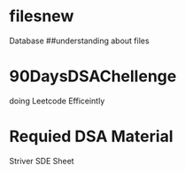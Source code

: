 # filesnew
Database
##understanding about files

# 90DaysDSAChellenge
doing Leetcode Efficeintly

# Requied DSA Material
Striver SDE Sheet
